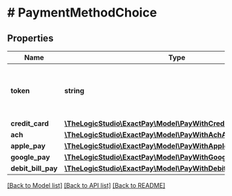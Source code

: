 # # PaymentMethodChoice

## Properties

Name | Type | Description | Notes
------------ | ------------- | ------------- | -------------
**token** | **string** | The tokenized payment method to use for Payment. |
**credit_card** | [**\TheLogicStudio\ExactPay\Model\PayWithCreditCardCreditCard**](PayWithCreditCardCreditCard.md) |  | [optional]
**ach** | [**\TheLogicStudio\ExactPay\Model\PayWithAchAch**](PayWithAchAch.md) |  | [optional]
**apple_pay** | [**\TheLogicStudio\ExactPay\Model\PayWithApplePayApplePay**](PayWithApplePayApplePay.md) |  | [optional]
**google_pay** | [**\TheLogicStudio\ExactPay\Model\PayWithGooglePayGooglePay**](PayWithGooglePayGooglePay.md) |  | [optional]
**debit_bill_pay** | [**\TheLogicStudio\ExactPay\Model\PayWithDebitBillPayDebitBillPay**](PayWithDebitBillPayDebitBillPay.md) |  | [optional]

[[Back to Model list]](../../README.md#models) [[Back to API list]](../../README.md#endpoints) [[Back to README]](../../README.md)
